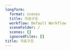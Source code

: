 ```yaml
---
longform:
  format: scenes
  title: 자료구조
  workflow: Default Workflow
  sceneFolder: /
  scenes: []
  ignoredFiles: []
title: 자료구조
---
```


